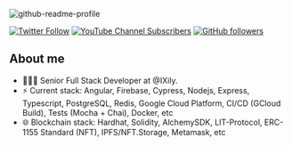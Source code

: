 

![github-readme-profile](https://user-images.githubusercontent.com/22874642/182284838-a7a148a2-e667-46b6-80e3-7ea08612ef6c.png)


[![Twitter Follow](https://img.shields.io/twitter/follow/jmbl1685?style=social)](https://twitter.com/jmbl1685)
[![YouTube Channel Subscribers](https://img.shields.io/youtube/channel/subscribers/UCO2Ugy7W2xHZ6sDGBiRizrg?style=social)](https://www.youtube.com/channel/UCO2Ugy7W2xHZ6sDGBiRizrg?sub_confirmation=1)
[![GitHub followers](https://img.shields.io/github/followers/jmbl1685?style=social)](https://github.com/jmbl1685)

## About me

- 👨🏻‍💻 Senior Full Stack Developer at @IXily.
- ⚡️ Current stack: Angular, Firebase, Cypress, Nodejs, Express, Typescript, PostgreSQL, Redis, Google Cloud Platform, CI/CD (GCloud Build), Tests (Mocha + Chai), Docker, etc
- 🌐 Blockchain stack: Hardhat, Solidity, AlchemySDK, LIT-Protocol, ERC-1155 Standard (NFT), IPFS/NFT.Storage, Metamask, etc
